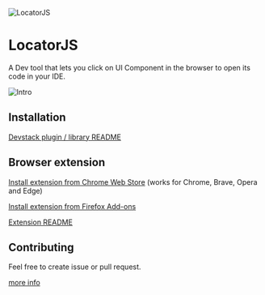 ![LocatorJS](./docs/logo-noborders.png)

# LocatorJS

A Dev tool that lets you click on UI Component in the browser to open its code in your IDE.

![Intro](./docs/intro.gif)

## Installation

[Devstack plugin / library README](https://www.locatorjs.com/install)

## Browser extension

[Install extension from Chrome Web Store](https://chrome.google.com/webstore/detail/locatorjs/npbfdllefekhdplbkdigpncggmojpefi) (works for Chrome, Brave, Opera and Edge)

[Install extension from Firefox Add-ons](https://addons.mozilla.org/cs/firefox/addon/locatorjs/)

[Extension README](./apps/extension/README.md)

## Contributing

Feel free to create issue or pull request.

[more info](./contributig.md)
